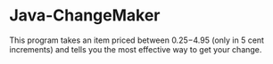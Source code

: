 # Java-ChangeMaker
This program takes an item priced between $0.25-$4.95 (only in 5 cent increments) and tells you the most effective way to get your change.
